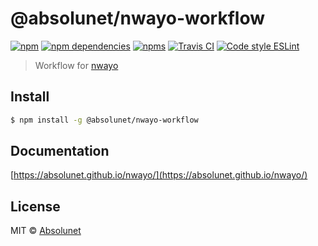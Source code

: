 # @absolunet/nwayo-workflow

[![npm](https://img.shields.io/npm/v/@absolunet/nwayo-workflow.svg)](https://www.npmjs.com/package/@absolunet/nwayo-workflow)
[![npm dependencies](https://david-dm.org/absolunet/nwayo/status.svg?path=packages/workflow)](https://david-dm.org/absolunet/nwayo?path=packages/workflow)
[![npms](https://badges.npms.io/%40absolunet%2Fnwayo-workflow.svg)](https://npms.io/search?q=%40absolunet%2Fnwayo-workflow)
[![Travis CI](https://api.travis-ci.org/absolunet/nwayo.svg?branch=master)](https://travis-ci.org/absolunet/nwayo/builds)
[![Code style ESLint](https://img.shields.io/badge/code_style-@absolunet/node-659d32.svg)](https://github.com/absolunet/eslint-config-node)

> Workflow for [nwayo](https://absolunet.github.io/nwayo/)


## Install

```bash
$ npm install -g @absolunet/nwayo-workflow
```

## Documentation

[https://absolunet.github.io/nwayo/](https://absolunet.github.io/nwayo/)

## License

MIT © [Absolunet](https://absolunet.com)
